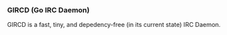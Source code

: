 ### GIRCD (Go IRC Daemon)
GIRCD is a fast, tiny, and depedency-free (in its current state) IRC Daemon.